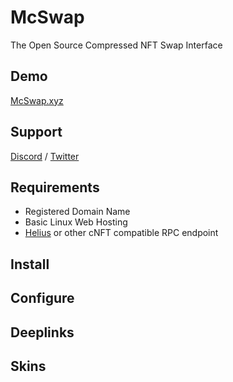 # McSwap
The Open Source Compressed NFT Swap Interface

## Demo
[McSwap.xyz](https://mcswap.xyz)

## Support
[Discord](https://discord.com/invite/mcdegensdao) / [Twitter](https://twitter.com/McDegensDAO)

## Requirements
* Registered Domain Name
* Basic Linux Web Hosting
* [Helius](https://www.helius.dev) or other cNFT compatible RPC endpoint

## Install

## Configure

## Deeplinks

## Skins

